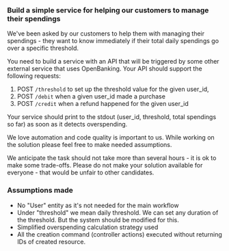 ### Build a simple service for helping our customers to manage their spendings

We've been asked by our customers to help them with managing their spendings - they want to know immediately if their total daily spendings go over a specific threshold.

You need to build a service with an API that will be triggered by some other external service that uses OpenBanking. Your API should support the following requests:

1. POST `/threshold` to set up the threshold value for the given user_id,
2. POST `/debit` when a given user_id made a purchase
3. POST `/credit` when a refund happened for the given user_id

Your service should print to the stdout (user_id, threshold, total spendings so far) as soon as it detects overspending.

We love automation and code quality is important to us. While working on the solution please feel free to make needed assumptions.

We anticipate the task should not take more than several hours - it is ok to make some trade-offs. Please do not make your solution available for everyone - that would be unfair to other candidates.

### Assumptions made
- No "User" entity as it's not needed for the main workflow
- Under "threshold" we mean daily threshold. We can set any duration of the threshold. But the system should be modified for this.
- Simplified overspending calculation strategy used
- All the creation command (controller actions) executed without returning IDs of created resource.